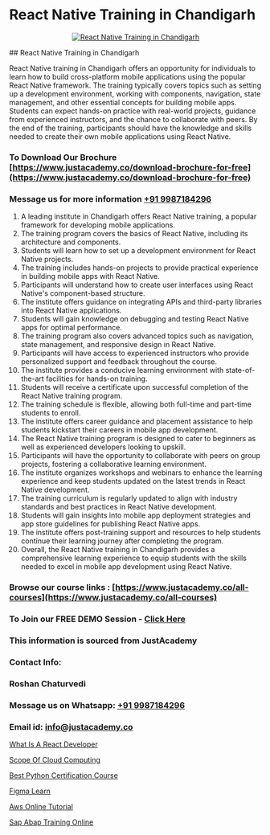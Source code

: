 # React Native Training in Chandigarh

<p align="center">
  <a href="https://justacademy.co/course-detail/react-native-training">
    <img src="https://justacademy.co/storage2/course_image/1677245616_course_image.webp" alt="React Native Training in Chandigarh">
  </a>
</p>
## React Native Training in Chandigarh

React Native training in Chandigarh offers an opportunity for individuals to learn how to build cross-platform mobile applications using the popular React Native framework. The training typically covers topics such as setting up a development environment, working with components, navigation, state management, and other essential concepts for building mobile apps. Students can expect hands-on practice with real-world projects, guidance from experienced instructors, and the chance to collaborate with peers. By the end of the training, participants should have the knowledge and skills needed to create their own mobile applications using React Native.
### To Download Our Brochure [https://www.justacademy.co/download-brochure-for-free](https://www.justacademy.co/download-brochure-for-free)
### Message us for more information [+91 9987184296](https://api.whatsapp.com/send?phone=919987184296)
1) A leading institute in Chandigarh offers React Native training, a popular framework for developing mobile applications.
2) The training program covers the basics of React Native, including its architecture and components.
3) Students will learn how to set up a development environment for React Native projects.
4) The training includes hands-on projects to provide practical experience in building mobile apps with React Native.
5) Participants will understand how to create user interfaces using React Native's component-based structure.
6) The institute offers guidance on integrating APIs and third-party libraries into React Native applications.
7) Students will gain knowledge on debugging and testing React Native apps for optimal performance.
8) The training program also covers advanced topics such as navigation, state management, and responsive design in React Native.
9) Participants will have access to experienced instructors who provide personalized support and feedback throughout the course.
10) The institute provides a conducive learning environment with state-of-the-art facilities for hands-on training.
11) Students will receive a certificate upon successful completion of the React Native training program.
12) The training schedule is flexible, allowing both full-time and part-time students to enroll.
13) The institute offers career guidance and placement assistance to help students kickstart their careers in mobile app development.
14) The React Native training program is designed to cater to beginners as well as experienced developers looking to upskill.
15) Participants will have the opportunity to collaborate with peers on group projects, fostering a collaborative learning environment.
16) The institute organizes workshops and webinars to enhance the learning experience and keep students updated on the latest trends in React Native development.
17) The training curriculum is regularly updated to align with industry standards and best practices in React Native development.
18) Students will gain insights into mobile app deployment strategies and app store guidelines for publishing React Native apps.
19) The institute offers post-training support and resources to help students continue their learning journey after completing the program.
20) Overall, the React Native training in Chandigarh provides a comprehensive learning experience to equip students with the skills needed to excel in mobile app development using React Native.

### Browse our course links : [https://www.justacademy.co/all-courses](https://www.justacademy.co/all-courses) 
### To Join our FREE DEMO Session - [Click Here](https://www.justacademy.co/register-for-course-demo)


### This information is sourced from JustAcademy
### Contact Info:
### Roshan Chaturvedi
### Message us on Whatsapp: [+91 9987184296](https://api.whatsapp.com/send?phone=919987184296)
### Email id: [info@justacademy.co](mailto:info@justacademy.co)
                
[What Is A React Developer](https://www.linkedin.com/pulse/what-react-developer-justacademy-chicago-vs8qf?trackingId=uyxOcPNG1tDi8E%2BOumImBg%3D%3D&lipi=urn%3Ali%3Apage%3Ad_flagship3_company_admin%3BXfdKLa%2BZRG%2B541nAJnPQxg%3D%3D)

[Scope Of Cloud Computing](https://www.linkedin.com/pulse/scope-cloud-computing-justacademy-bristol-mhdqe?trackingId=nCoaGpoXpV7WRC8kcPNSMg%3D%3D&lipi=urn%3Ali%3Apage%3Ad_flagship3_company_admin%3B9IEH5La1R2e7WwLGeLcpkg%3D%3D)

[Best Python Certification Course](https://medium.com/@mistersumit961/best-python-certification-course-bb2a05fe1676)

[Figma Learn](https://medium.com/@akanshapatil/figma-learn-1724227d032f)

[Aws Online Tutorial](https://justacademyin.github.io/justacademy/aws-online-tutorial)

[Sap Abap Training Online](https://justacademyin.github.io/justacademy/sap-abap-training-online)

